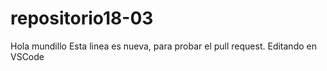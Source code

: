 # repositorio18-03
Hola mundillo
Esta linea es nueva, para probar el pull request.
Editando en VSCode